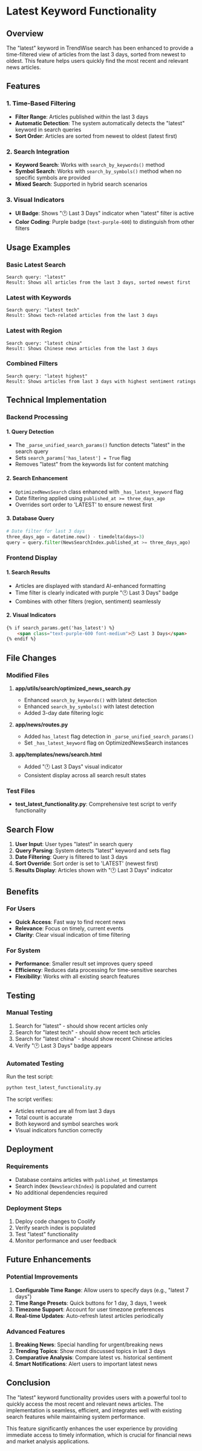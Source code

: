 # Latest Keyword Functionality

## Overview

The "latest" keyword in TrendWise search has been enhanced to provide a time-filtered view of articles from the last 3 days, sorted from newest to oldest. This feature helps users quickly find the most recent and relevant news articles.

## Features

### 1. Time-Based Filtering
- **Filter Range**: Articles published within the last 3 days
- **Automatic Detection**: The system automatically detects the "latest" keyword in search queries
- **Sort Order**: Articles are sorted from newest to oldest (latest first)

### 2. Search Integration
- **Keyword Search**: Works with `search_by_keywords()` method
- **Symbol Search**: Works with `search_by_symbols()` method when no specific symbols are provided
- **Mixed Search**: Supported in hybrid search scenarios

### 3. Visual Indicators
- **UI Badge**: Shows "🕐 Last 3 Days" indicator when "latest" filter is active
- **Color Coding**: Purple badge (`text-purple-600`) to distinguish from other filters

## Usage Examples

### Basic Latest Search
```
Search query: "latest"
Result: Shows all articles from the last 3 days, sorted newest first
```

### Latest with Keywords
```
Search query: "latest tech"
Result: Shows tech-related articles from the last 3 days
```

### Latest with Region
```
Search query: "latest china"
Result: Shows Chinese news articles from the last 3 days
```

### Combined Filters
```
Search query: "latest highest"
Result: Shows articles from last 3 days with highest sentiment ratings
```

## Technical Implementation

### Backend Processing

#### 1. Query Detection
- The `_parse_unified_search_params()` function detects "latest" in the search query
- Sets `search_params['has_latest'] = True` flag
- Removes "latest" from the keywords list for content matching

#### 2. Search Enhancement
- `OptimizedNewsSearch` class enhanced with `_has_latest_keyword` flag
- Date filtering applied using `published_at >= three_days_ago`
- Overrides sort order to 'LATEST' to ensure newest first

#### 3. Database Query
```python
# Date filter for last 3 days
three_days_ago = datetime.now() - timedelta(days=3)
query = query.filter(NewsSearchIndex.published_at >= three_days_ago)
```

### Frontend Display

#### 1. Search Results
- Articles are displayed with standard AI-enhanced formatting
- Time filter is clearly indicated with purple "🕐 Last 3 Days" badge
- Combines with other filters (region, sentiment) seamlessly

#### 2. Visual Indicators
```html
{% if search_params.get('has_latest') %}
    <span class="text-purple-600 font-medium">🕐 Last 3 Days</span>
{% endif %}
```

## File Changes

### Modified Files
1. **app/utils/search/optimized_news_search.py**
   - Enhanced `search_by_keywords()` with latest detection
   - Enhanced `search_by_symbols()` with latest detection
   - Added 3-day date filtering logic

2. **app/news/routes.py**
   - Added `has_latest` flag detection in `_parse_unified_search_params()`
   - Set `_has_latest_keyword` flag on OptimizedNewsSearch instances

3. **app/templates/news/search.html**
   - Added "🕐 Last 3 Days" visual indicator
   - Consistent display across all search result states

### Test Files
- **test_latest_functionality.py**: Comprehensive test script to verify functionality

## Search Flow

1. **User Input**: User types "latest" in search query
2. **Query Parsing**: System detects "latest" keyword and sets flag
3. **Date Filtering**: Query is filtered to last 3 days
4. **Sort Override**: Sort order is set to 'LATEST' (newest first)
5. **Results Display**: Articles shown with "🕐 Last 3 Days" indicator

## Benefits

### For Users
- **Quick Access**: Fast way to find recent news
- **Relevance**: Focus on timely, current events
- **Clarity**: Clear visual indication of time filtering

### For System
- **Performance**: Smaller result set improves query speed
- **Efficiency**: Reduces data processing for time-sensitive searches
- **Flexibility**: Works with all existing search features

## Testing

### Manual Testing
1. Search for "latest" - should show recent articles only
2. Search for "latest tech" - should show recent tech articles
3. Search for "latest china" - should show recent Chinese articles
4. Verify "🕐 Last 3 Days" badge appears

### Automated Testing
Run the test script:
```bash
python test_latest_functionality.py
```

The script verifies:
- Articles returned are all from last 3 days
- Total count is accurate
- Both keyword and symbol searches work
- Visual indicators function correctly

## Deployment

### Requirements
- Database contains articles with `published_at` timestamps
- Search index (`NewsSearchIndex`) is populated and current
- No additional dependencies required

### Deployment Steps
1. Deploy code changes to Coolify
2. Verify search index is populated
3. Test "latest" functionality
4. Monitor performance and user feedback

## Future Enhancements

### Potential Improvements
1. **Configurable Time Range**: Allow users to specify days (e.g., "latest 7 days")
2. **Time Range Presets**: Quick buttons for 1 day, 3 days, 1 week
3. **Timezone Support**: Account for user timezone preferences
4. **Real-time Updates**: Auto-refresh latest articles periodically

### Advanced Features
1. **Breaking News**: Special handling for urgent/breaking news
2. **Trending Topics**: Show most discussed topics in last 3 days
3. **Comparative Analysis**: Compare latest vs. historical sentiment
4. **Smart Notifications**: Alert users to important latest news

## Conclusion

The "latest" keyword functionality provides users with a powerful tool to quickly access the most recent and relevant news articles. The implementation is seamless, efficient, and integrates well with existing search features while maintaining system performance.

This feature significantly enhances the user experience by providing immediate access to timely information, which is crucial for financial news and market analysis applications. 